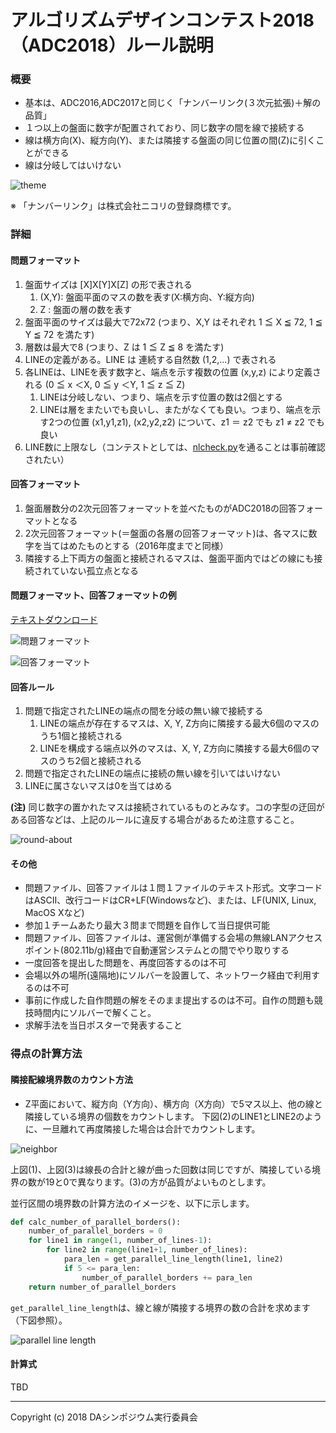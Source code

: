 # アルゴリズムデザインコンテスト2018（ADC2018）ルール説明

### 概要

- 基本は、ADC2016,ADC2017と同じく「ナンバーリンク(３次元拡張)＋解の品質」
- １つ以上の盤面に数字が配置されており、同じ数字の間を線で接続する
- 線は横方向(X)、縦方向(Y)、または隣接する盤面の同じ位置の間(Z)に引くことができる
- 線は分岐してはいけない

![theme](images/image1.gif "theme")

※ 「ナンバーリンク」は株式会社ニコリの登録商標です。

### 詳細

#### 問題フォーマット

1. 盤面サイズは [X]X[Y]X[Z] の形で表される
      1. (X,Y): 盤面平面のマスの数を表す(X:横方向、Y:縦方向)
      2. Z    : 盤面の層の数を表す
2. 盤面平面のサイズは最大で72x72 (つまり、X,Y はそれぞれ 1 ≦ X ≦ 72, 1 ≦ Y ≦ 72  を満たす)
3. 層数は最大で8 (つまり、Z は 1 ≦ Z ≦ 8 を満たす)
4. LINEの定義がある。LINE は 連続する自然数 (1,2,...) で表される
5. 各LINEは、LINEを表す数字と、端点を示す複数の位置 (x,y,z) により定義される
   (0 ≦ x ＜X, 0 ≦ y ＜Y, 1 ≦ z ≦ Z)
      1. LINEは分岐しない、つまり、端点を示す位置の数は2個とする
      2. LINEは層をまたいでも良いし、またがなくても良い。つまり、端点を示す2つの位置
         (x1,y1,z1), (x2,y2,z2) について、z1 ＝ z2 でも z1 ≠ z2 でも良い
6. LINE数に上限なし（コンテストとしては、[nlcheck.py](nlcheck.html)を通ることは事前確認されたい）


#### 回答フォーマット

1. 盤面層数分の2次元回答フォーマットを並べたものがADC2018の回答フォーマットとなる
2. 2次元回答フォーマット(＝盤面の各層の回答フォーマット)は、各マスに数字を当てはめたものとする（2016年度までと同様）
3. 隣接する上下両方の盤面と接続されるマスは、盤面平面内ではどの線にも接続されていない孤立点となる


#### 問題フォーマット、回答フォーマットの例

[テキストダウンロード](docs/sample_Q_A.zip)

![問題フォーマット](images/image3.gif "問題フォーマット")

![回答フォーマット](images/image4.gif "回答フォーマット")


#### 回答ルール

1. 問題で指定されたLINEの端点の間を分岐の無い線で接続する
    1. LINEの端点が存在するマスは、X, Y, Z方向に隣接する最大6個のマスのうち1個と接続される
    2. LINEを構成する端点以外のマスは、X, Y, Z方向に隣接する最大6個のマスのうち2個と接続される
2. 問題で指定されたLINEの端点に接続の無い線を引いてはいけない
3. LINEに属さないマスは0を当てはめる

**(注)** 同じ数字の置かれたマスは接続されているものとみなす。コの字型の迂回がある回答などは、上記のルールに違反する場合があるため注意すること。

![round-about](images/image2.gif "round-about")

#### その他

- 問題ファイル、回答ファイルは１問１ファイルのテキスト形式。文字コードはASCII、改行コードはCR+LF(Windowsなど)、または、LF(UNIX, Linux, MacOS Xなど)
- 参加１チームあたり最大３問まで問題を自作して当日提供可能
- 問題ファイル、回答ファイルは、運営側が準備する会場の無線LANアクセスポイント(802.11b/g)経由で自動運営システムとの間でやり取りする
- 一度回答を提出した問題を、再度回答するのは不可
- 会場以外の場所(遠隔地)にソルバーを設置して、ネットワーク経由で利用するのは不可
- 事前に作成した自作問題の解をそのまま提出するのは不可。自作の問題も競技時間内にソルバーで解くこと。
- 求解手法を当日ポスターで発表すること

### 得点の計算方法

#### 隣接配線境界数のカウント方法

- Z平面において、縦方向（Y方向）、横方向（X方向）で5マス以上、他の線と隣接している境界の個数をカウントします。
下図(2)のLINE1とLINE2のように、一旦離れて再度隣接した場合は合計でカウントします。

![neighbor](images/rule-neighbor3.png "neighbor")

上図(1)、上図(3)は線長の合計と線が曲った回数は同じですが、隣接している境界の数が19と0で異なります。(3)の方が品質がよいものとします。

並行区間の境界数の計算方法のイメージを、以下に示します。

```python
def calc_number_of_parallel_borders():
    number_of_parallel_borders = 0
    for line1 in range(1, number_of_lines-1):
        for line2 in range(line1+1, number_of_lines):
            para_len = get_parallel_line_length(line1, line2)
            if 5 <= para_len:
                number_of_parallel_borders += para_len
    return number_of_parallel_borders
```

`get_parallel_line_length`は、線と線が隣接する境界の数の合計を求めます（下図参照）。

![parallel line length](images/rule-neighbor4.png "parallel line length")

#### 計算式

TBD

<!---
- 正解ポイント：問題ごとに、正解のとき＋１ポイント
- 品質ポイント：問題ごとに、正解した全チームへ１０ポイントを解の品質に応じて比例配分  
  `（解の品質）＝ １／（（線長の合計）＋（線が曲った回数））` … 値が大きいほど良い解  
  （線長は、マスの中心を線の起点／終点／曲がる点として測る。XYZ方向とも１マスが長さ１）
- 出題ボーナスポイント：参加チームが持参した問題を自分で正解したとき、ボーナスで＋１ポイント
--->

---
Copyright (c) 2018 DAシンポジウム実行委員会
